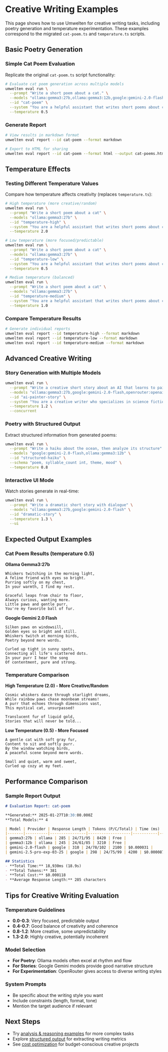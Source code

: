 # Creative Writing Examples

This page shows how to use Umwelten for creative writing tasks, including poetry generation and temperature experimentation. These examples correspond to the migrated `cat-poem.ts` and `temperature.ts` scripts.

## Basic Poetry Generation

### Simple Cat Poem Evaluation

Replicate the original `cat-poem.ts` script functionality:

```bash
# Evaluate cat poem generation across multiple models
umwelten eval run \
  --prompt "Write a short poem about a cat." \
  --models "ollama:gemma3:27b,ollama:gemma3:12b,google:gemini-2.0-flash,google:gemini-2.5-pro-exp-03-25" \
  --id "cat-poem" \
  --system "You are a helpful assistant that writes short poems about cats." \
  --temperature 0.5
```

### Generate Report

```bash
# View results in markdown format
umwelten eval report --id cat-poem --format markdown

# Export to HTML for sharing
umwelten eval report --id cat-poem --format html --output cat-poems.html
```

## Temperature Effects

### Testing Different Temperature Values

Compare how temperature affects creativity (replaces `temperature.ts`):

```bash
# High temperature (more creative/random)
umwelten eval run \
  --prompt "Write a short poem about a cat" \
  --models "ollama:gemma3:27b" \
  --id "temperature-high" \
  --system "You are a helpful assistant that writes short poems about cats." \
  --temperature 2.0

# Low temperature (more focused/predictable)  
umwelten eval run \
  --prompt "Write a short poem about a cat" \
  --models "ollama:gemma3:27b" \
  --id "temperature-low" \
  --system "You are a helpful assistant that writes short poems about cats." \
  --temperature 0.5

# Medium temperature (balanced)
umwelten eval run \
  --prompt "Write a short poem about a cat" \
  --models "ollama:gemma3:27b" \
  --id "temperature-medium" \
  --system "You are a helpful assistant that writes short poems about cats." \
  --temperature 1.0
```

### Compare Temperature Results

```bash
# Generate individual reports
umwelten eval report --id temperature-high --format markdown
umwelten eval report --id temperature-low --format markdown  
umwelten eval report --id temperature-medium --format markdown
```

## Advanced Creative Writing

### Story Generation with Multiple Models

```bash
umwelten eval run \
  --prompt "Write a creative short story about an AI that learns to paint" \
  --models "ollama:gemma3:27b,google:gemini-2.0-flash,openrouter:openai/gpt-4o-mini" \
  --id "ai-painter-story" \
  --system "You are a creative writer who specializes in science fiction short stories." \
  --temperature 1.2 \
  --concurrent
```

### Poetry with Structured Output

Extract structured information from generated poems:

```bash
umwelten eval run \
  --prompt "Write a haiku about the ocean, then analyze its structure" \
  --models "google:gemini-2.0-flash,ollama:gemma3:12b" \
  --id "structured-haiku" \
  --schema "poem, syllable_count int, theme, mood" \
  --temperature 0.8
```

### Interactive UI Mode

Watch stories generate in real-time:

```bash
umwelten eval run \
  --prompt "Write a dramatic short story with dialogue" \
  --models "ollama:gemma3:27b,google:gemini-2.0-flash" \
  --id "dramatic-story" \
  --temperature 1.3 \
  --ui
```

## Expected Output Examples

### Cat Poem Results (temperature 0.5)

**Ollama Gemma3:27b**
```
Whiskers twitching in the morning light,
A feline friend with eyes so bright.
Purring softly on my chest,
In your warmth, I find my rest.

Graceful leaps from chair to floor,
Always curious, wanting more.
Little paws and gentle purr,
You're my favorite ball of fur.
```

**Google Gemini 2.0 Flash**  
```
Silken paws on windowsill,
Golden eyes so bright and still.
Whiskers twitch at morning birds,
Poetry beyond mere words.

Curled up tight in sunny spots,
Connecting all life's scattered dots.
In your purr I hear the song
Of contentment, pure and strong.
```

### Temperature Comparison

**High Temperature (2.0) - More Creative/Random**
```
Cosmic whiskers dance through starlight dreams,
While rainbow paws chase moonbeam streams!
A purr that echoes through dimensions vast,
This mystical cat, unsurpassed!

Translucent fur of liquid gold,
Stories that will never be told...
```

**Low Temperature (0.5) - More Focused**
```
A gentle cat with soft gray fur,
Content to sit and softly purr.
By the window watching birds,
A peaceful scene beyond mere words.

Small and quiet, warm and sweet,
Curled up cozy at my feet.
```

## Performance Comparison

### Sample Report Output

```markdown
# Evaluation Report: cat-poem

**Generated:** 2025-01-27T10:30:00.000Z  
**Total Models:** 4

| Model | Provider | Response Length | Tokens (P/C/Total) | Time (ms) | Cost Estimate |
|-------|----------|----------------|-------------------|-----------|---------------|
| gemma3:27b | ollama | 285 | 24/71/95 | 8420 | Free |
| gemma3:12b | ollama | 245 | 24/61/85 | 3210 | Free |
| gemini-2.0-flash | google | 310 | 24/78/102 | 2100 | $0.000031 |
| gemini-2.5-pro-exp-03-25 | google | 298 | 24/75/99 | 4200 | $0.000087 |

## Statistics
- **Total Time:** 18,930ms (18.9s)
- **Total Tokens:** 381
- **Total Cost:** $0.000118
- **Average Response Length:** 285 characters
```

## Tips for Creative Writing Evaluation

### Temperature Guidelines
- **0.0-0.3**: Very focused, predictable output
- **0.4-0.7**: Good balance of creativity and coherence  
- **0.8-1.2**: More creative, some unpredictability
- **1.3-2.0**: Highly creative, potentially incoherent

### Model Selection
- **For Poetry**: Ollama models often excel at rhythm and flow
- **For Stories**: Google Gemini models provide good narrative structure
- **For Experimentation**: OpenRouter gives access to diverse writing styles

### System Prompts
- Be specific about the writing style you want
- Include constraints (length, format, tone)
- Mention the target audience if relevant

## Next Steps

- Try [analysis & reasoning examples](/examples/analysis-reasoning) for more complex tasks
- Explore [structured output](/examples/structured-output) for extracting writing metrics
- See [cost optimization](/examples/cost-optimization) for budget-conscious creative projects
